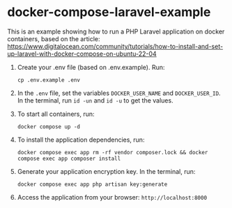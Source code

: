 # docker-compose-laravel-example

This is an example showing how to run a PHP Laravel application on docker containers, based on the article:
https://www.digitalocean.com/community/tutorials/how-to-install-and-set-up-laravel-with-docker-compose-on-ubuntu-22-04


1. Create your .env file (based on .env.example). Run:

    `cp .env.example .env`


2. In the `.env` file, set the variables `DOCKER_USER_NAME` and `DOCKER_USER_ID`. In the terminal, run `id -un` and `id -u` to get the values.


3. To start all containers, run:

    `docker compose up -d`

4. To install the application dependencies, run:

    `docker compose exec app rm -rf vendor composer.lock && docker compose exec app composer install`

6. Generate your application encryption key. In the terminal, run:

    `docker compose exec app php artisan key:generate`
    
    
6. Access the application from your browser: `http://localhost:8000`
